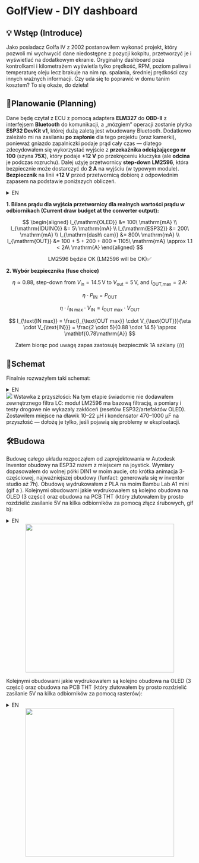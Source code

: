 

#  GolfView - DIY dashboard


## 💡 Wstęp (Introduce)

Jako posiadacz Golfa IV z 2002 postanowiłem wykonać projekt, który pozwoli mi wychwycić dane niedostępne z pozycji kokpitu, przetworzyć je i wyświetlać na dodatkowym ekranie. Oryginalny dashboard poza kontrolkami i kilometrażem wyświetla tylko prędkość, RPM, poziom paliwa i temperaturę oleju lecz brakuje na nim np. spalania, średniej prędkości czy innych ważnych informacji. Czy uda się to poprawić w domu tanim kosztem? To się okaże, do dzieła!


## 📏Planowanie (Planning)

Dane będę czytał z ECU z pomocą adaptera **ELM327** do **OBD-II** z interfejsem **Bluetooth** do komunikacji, a „mózgiem” operacji zostanie płytka **ESP32 DevKit v1**, której dużą zaletą jest wbudowany Bluetooth. Dodatkowo zależało mi na zasilaniu **po zapłonie** dla tego projektu (oraz kamerki), ponieważ gniazdo zapalniczki podaje prąd cały czas — dlatego zdecydowałem się wykorzystać wyjście z **przekaźnika odciążającego nr 100** (szyna **75X**), który podaje **+12 V** po przekręceniu kluczyka (ale **odcina** je podczas rozruchu). Dalej użyję przetwornicy **step-down LM2596**, która bezpiecznie może dostarczyć do **2 A** na wyjściu (w typowym module). **Bezpiecznik** na linii **+12 V** przed przetwornicą dobiorę z odpowiednim zapasem na podstawie poniższych obliczeń.

<details>
  <summary>EN</summary>


I will read data from the ECU using an **ELM327** **OBD-II** adapter with **Bluetooth** for communication, and the brain of the system will be an **ESP32 DevKit v1**, which conveniently has built-in Bluetooth. I also wanted **ignition-switched power** for this project (and the dash cam), since the cigarette lighter is permanently live — so I decided to use the output from the **load-reduction relay No.100** (the **75X** bus), which supplies **+12 V** when the key is in the **ON** position (but **cuts it** during cranking). Downstream I’ll use an **LM2596 step-down** converter, which can safely provide up to **2 A** at the output (typical module). I’ll select the **fuse** on the **+12 V** line before the converter with a proper margin based on the calculations below.
</details>


**1. Bilans prądu dla wyjścia przetwornicy dla realnych wartości prądu w odbiornikach (Current draw budget at the converter output):**

$$
\begin{aligned}
I_{\mathrm{OLED}}      &= 100\ \mathrm{mA} \\
I_{\mathrm{IDUINO}}    &= 5\ \mathrm{mA} \\
I_{\mathrm{ESP32}}     &= 200\ \mathrm{mA} \\
I_{\mathrm{dash\ cam}} &= 800\ \mathrm{mA} \\
I_{\mathrm{OUT}}       &= 100 + 5 + 200 + 800 = 1105\ \mathrm{mA} \approx 1.1 < 2A\ \mathrm{A}
\end{aligned}
$$

<div align="center">
LM2596 będzie OK (LM2596 will be OK)✅
<p></p>
</div>

**2. Wybór bezpiecznika (fuse choice)**

<div align="center">
<p></p>

$\eta \approx 0.88$, step-down from $V_{\text{in}}=14.5\,\mathrm{V}$ to $V_{\text{out}}=5\,\mathrm{V}$, and $I_{\text{OUT,max}}=2\,\mathrm{A}$:


$$
\eta \cdot P_{\text{IN}} = P_{\text{OUT}}
$$

$$
\eta \cdot I_{\text{IN max}} \cdot V_{\text{IN}} = I_{\text{OUT max}} \cdot V_{\text{OUT}}
$$

$$
I_{\text{IN max}} = \frac{I_{\text{OUT max}} \cdot V_{\text{OUT}}}{\eta \cdot V_{\text{IN}}}
= \frac{2 \cdot 5}{0.88 \cdot 14.5}
\approx \mathbf{0.78\mathrm{A}}
$$

Zatem biorąc pod uwagę zapas zastosuję bezpiecznik 1A szklany (//)
<p></p>
  
</div>


## 🔌Schemat

Finalnie rozważyłem taki schemat:
<details>
  <summary>EN</summary>
  hujhujhuj
</details>

<img src=https://github.com/user-attachments/assets/c0414036-ffb5-4203-a85c-da5e9e6c3d69>
Wstawka z przyszłości: Na tym etapie świadomie nie dodawałem zewnętrznego filtra LC: moduł LM2596 ma bazową filtrację, a pomiary i testy drogowe nie wykazały zakłóceń (resetów ESP32/artefaktów OLED). Zostawiłem miejsce na dławik 10–22 µH i kondensator 470–1000 µF na przyszłość — dołożę je tylko, jeśli pojawią się problemy w eksploatacji.


## 🛠Budowa
Budowę całego układu rozpocząłem od zaprojektowania w Autodesk Inventor obudowy na ESP32 razem z miejscem na joystick. Wymiary dopasowałem do wolnej półki DIN1 w moim aucie, oto krótka animacja 3-częściowej, najważniejszej obudowy (funfact: generowała się w inventor studio aż 7h). Obudowę wydrukowałem z PLA na moim Bambu Lab A1 mini (gif a ). 
Kolejnymi obudowami jakie wydrukowałem są kolejno obudowa na OLED (3 części) oraz obudowa na PCB THT (który zlutowałem by prosto rozdzielić zasilanie 5V na kilka odbiorników za pomocą złącz śrubowych, gif b):
<details>
  <summary>EN</summary>
  hujhujhuj
</details>

<div align="center">
  <img src="https://github.com/user-attachments/assets/fcec71b2-29f3-4b15-aafa-8b4e60a39a53" width="400">
</div>


Kolejnymi obudowami jakie wydrukowałem są kolejno obudowa na OLED (3 części) oraz obudowa na PCB THT (który zlutowałem by prosto rozdzielić zasilanie 5V na kilka odbiorników za pomocą rasterów):
<details>
  <summary>EN</summary>
  hujhujhuj
</details>
<div align="center">
  <img src="https://github.com/user-attachments/assets/9611d9d1-51a3-49a0-ad28-ab50cbb9df87" width="400">
</div>




